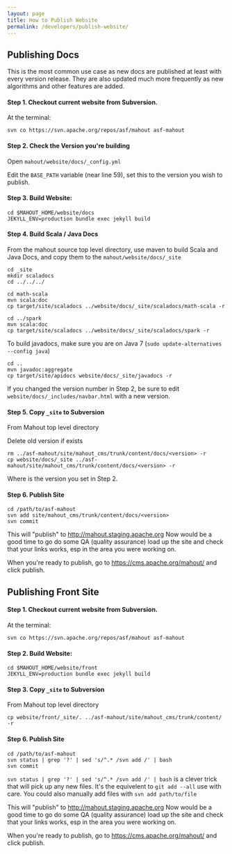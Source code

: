 ```yaml
---
layout: page
title: How to Publish Website
permalink: /developers/publish-website/
---
```


## Publishing Docs

This is the most common use case as new docs are published at least with every version release.  They are also updated 
much more frequently as new algorithms and other features are added. 

#### Step 1. Checkout current website from Subversion. 

At the terminal: 

    svn co https://svn.apache.org/repos/asf/mahout asf-mahout
    

#### Step 2. Check the Version you're building

Open `mahout/website/docs/_config.yml`

Edit the `BASE_PATH` variable (near line 59), set this to the version you wish to publish.


#### Step 3. Build Website:
    
    cd $MAHOUT_HOME/website/docs
    JEKYLL_ENV=production bundle exec jekyll build


#### Step 4. Build Scala / Java Docs 
    
From the mahout source top level directory, use maven to build Scala and Java Docs, and copy them to the `mahout/website/docs/_site`

    cd _site
    mkdir scaladocs
    cd ../../../
    
    cd math-scala
    mvn scala:doc
    cp target/site/scaladocs ../website/docs/_site/scaladocs/math-scala -r
    
    cd ../spark
    mvn scala:doc
    cp target/site/scaladocs ../website/docs/_site/scaladocs/spark -r


To build javadocs, make sure you are on Java 7 (`sudo update-alternatives --config java`)

    cd ..
    mvn javadoc:aggregate
    cp target/site/apidocs website/docs/_site/javadocs -r
    
    
If you changed the version number in Step 2, be sure to edit `website/docs/_includes/navbar.html` with a new version. 
    
#### Step 5. Copy `_site` to Subversion

From Mahout top level directory

Delete old version if exists

    rm ../asf-mahout/site/mahout_cms/trunk/content/docs/<version> -r
    cp website/docs/_site ../asf-mahout/site/mahout_cms/trunk/content/docs/<version> -r

Where **<version>** is the version you set in Step 2. 

#### Step 6. Publish Site

    cd /path/to/asf-mahout
    svn add site/mahout_cms/trunk/content/docs/<version>
    svn commit
    
This will "publish" to http://mahout.staging.apache.org Now would be a good time to go do some QA (quality assurance) load 
up the site and check that your links works, esp in the area you were working on.

When you're ready to publish, go to https://cms.apache.org/mahout/ and click publish.

## Publishing Front Site


#### Step 1. Checkout current website from Subversion. 

At the terminal: 

    svn co https://svn.apache.org/repos/asf/mahout asf-mahout
    

#### Step 2. Build Website:
    

    cd $MAHOUT_HOME/website/front
    JEKYLL_ENV=production bundle exec jekyll build


#### Step 3. Copy `_site` to Subversion

From Mahout top level directory

    cp website/front/_site/. ../asf-mahout/site/mahout_cms/trunk/content/ -r



#### Step 6. Publish Site

    cd /path/to/asf-mahout
    svn status | grep '?' | sed 's/^.* /svn add /' | bash
    svn commit
    
    
`svn status | grep '?' | sed 's/^.* /svn add /' | bash` is a clever trick that will pick up any new files. It's the equivelent
to `git add --all` use with care.  You could also manually add files with `svn add path/to/file`


This will "publish" to http://mahout.staging.apache.org Now would be a good time to go do some QA (quality assurance) load 
up the site and check that your links works, esp in the area you were working on.

When you're ready to publish, go to https://cms.apache.org/mahout/ and click publish.

    
    